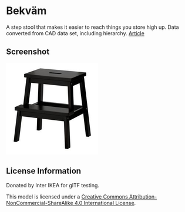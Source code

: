# Bekväm

A step stool that makes it easier to reach things you store high up. 
Data converted from CAD data set, including hierarchy. [Article](https://www.ikea.com/nl/en/p/bekvaem-step-stool-black-30178884/)

## Screenshot
![screenshot](screenshot/BEKVÄM_40463852.jpg)

## License Information

Donated by Inter IKEA for glTF testing.

This model is licensed under a [Creative Commons Attribution-NonCommercial-ShareAlike 4.0 International License](https://creativecommons.org/licenses/by-nc-sa/4.0/).
